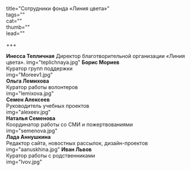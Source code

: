 title="Сотрудники фонда «Линия цвета»"      
tags=""    
cat=""     
thumb=""     
lead=""  

+++

**Инесса Тепличная**
Директор благотворительной организации «Линия цвета».
img="teplichnaya.jpg" 
**Борис Мориев**  
Куратор групп поддержки  
img="Moreev1.jpg"  
**Ольга Лемихова**  
Куратор работы волонтеров  
img="lemixova.jpg"   
**Семен Алексеев**  
Руководитель учебных проектов  
img="alexeev.jpg"    
**Наталья Семенова**  
Координатор работы со СМИ и пожертвованиями  
img="semenova.jpg"  
**Лада Аннушкина**  
Редактор сайта, новостных рассылок, дизайн-проектов  
img="aanuskhina.jpg" 
**Иван Львов**  
Куратор работы с родственниками  
img="lvov.jpg"  
